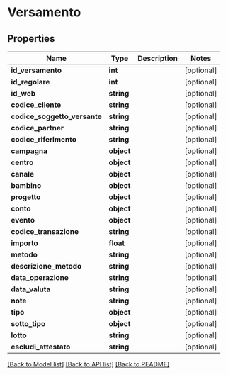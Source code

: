 # Versamento

## Properties
Name | Type | Description | Notes
------------ | ------------- | ------------- | -------------
**id_versamento** | **int** |  | [optional] 
**id_regolare** | **int** |  | [optional] 
**id_web** | **string** |  | [optional] 
**codice_cliente** | **string** |  | [optional] 
**codice_soggetto_versante** | **string** |  | [optional] 
**codice_partner** | **string** |  | [optional] 
**codice_riferimento** | **string** |  | [optional] 
**campagna** | **object** |  | [optional] 
**centro** | **object** |  | [optional] 
**canale** | **object** |  | [optional] 
**bambino** | **object** |  | [optional] 
**progetto** | **object** |  | [optional] 
**conto** | **object** |  | [optional] 
**evento** | **object** |  | [optional] 
**codice_transazione** | **string** |  | [optional] 
**importo** | **float** |  | [optional] 
**metodo** | **string** |  | [optional] 
**descrizione_metodo** | **string** |  | [optional] 
**data_operazione** | **string** |  | [optional] 
**data_valuta** | **string** |  | [optional] 
**note** | **string** |  | [optional] 
**tipo** | **object** |  | [optional] 
**sotto_tipo** | **object** |  | [optional] 
**lotto** | **string** |  | [optional] 
**escludi_attestato** | **string** |  | [optional] 

[[Back to Model list]](../README.md#documentation-for-models) [[Back to API list]](../README.md#documentation-for-api-endpoints) [[Back to README]](../README.md)


